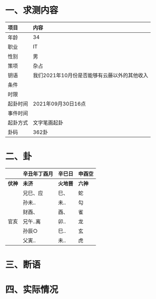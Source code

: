 # 一、求测内容
|项目|内容|
|:-|:-|
|年龄|34|
|职业|IT|
|性别|男|
|策项|杂占|
|钥语|我们2021年10月份是否能够有云藤以外的其他收入|
|条件||
|时限||
|起卦时间|2021年09月30日16点|
|事件时间||
|起卦方式|文字笔画起卦|
|卦码|362卦|

# 二、卦
||辛丑年丁酉月|辛巳日|申酉空|
|:-|:-|:-|:-|
|**伏神**|**未济**|**火地晋**|**六神**|
||兄巳、应|巳、|蛇|
||孙未..|未..|勾|
||财酉、|酉、|雀|
|官亥|兄午..离|卯..|龙|
||孙辰○|巳..|玄|
||父寅..|未..|虎|


# 三、断语

# 四、实际情况